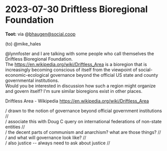 # 2023-07-30 Driftless Bioregional Foundation


**Toot:**  via @bhaugen@social.coop

(to) @mike_hales

@lynnfoster and I are talking with some people who call themselves the Driftless Bioregional Foundation.  
The <https://en.wikipedia.org/wiki/Driftless_Area> is a bioregion that is increasingly becoming conscious of itself from the viewpoint of social-economic-ecological governance beyond the official US state and county governmental institutions.  
Would you be interested in discussion how such a region might organize and govern itself?
I'm sure similar bioregions exist in other places.  

Driftless Area - Wikipedia <https://en.wikipedia.org/wiki/Driftless_Area>  

/ drawn to the notion of governance beyond official government institutions //  
/ associate this with Doug C query on international federations of non-state entities //  
/ the decent parts of communism and anarchism? what are those things? //  
/ and what will governance look like?  //  
/ also justice -- always need to ask about justice //  
